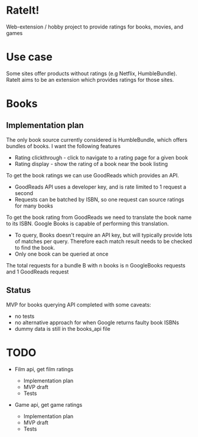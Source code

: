 # RateIt!

Web-extension / hobby project to provide ratings for books, movies, and games

# Use case
Some sites offer products without ratings (e.g Netflix, HumbleBundle). RateIt aims to be an extension which provides ratings for those sites.

# Books
## Implementation plan
The only book source currently considered is HumbleBundle, which offers bundles
of books. I want the following features

- Rating clickthrough - click to navigate to a rating page for a given book
- Rating display - show the rating of a book near the book listing

To get the book ratings we can use GoodReads which provides an API.
- GoodReads API uses a developer key, and is rate limited to 1 request a second
- Requests can be batched by ISBN, so one request can source ratings for many
  books

To get the book rating from GoodReads we need to translate the book name to its
ISBN. Google Books is capable of performing this translation.
- To query, Books doesn't require an API key, but will typically provide lots of
  matches per query. Therefore each match result needs to be checked to find the
  book.
- Only one book can be queried at once

The total requests for a bundle B with n books is n GoogleBooks requests and 1
GoodReads request

## Status
MVP for books querying API completed with some caveats:
- no tests
- no alternative approach for when Google returns faulty book ISBNs
- dummy data is still in the books_api file

# TODO
- Film api, get film ratings
  - Implementation plan
  - MVP draft
  - Tests

- Game api, get game ratings
  - Implementation plan
  - MVP draft
  - Tests
